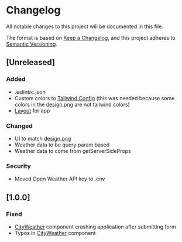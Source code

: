 # Changelog

All notable changes to this project will be documented in this file.

The format is based on [Keep a Changelog](https://keepachangelog.com/en/1.0.0/),
and this project adheres to [Semantic Versioning](https://semver.org/spec/v2.0.0.html).

## [Unreleased]

### Added

- .eslintrc.json
- Custom colors to [Tailwind Config](tailwind.config.js) (this was needed because some colors in the [design.png](design.png) are not tailwind colors)
- [Layout](components/main-layout.tsx) for app

### Changed

- UI to match [design.png](design.png)
- Weather data to be query param based
- Weather data to come from getServerSideProps

### Security

- Moved Open Weather API key to .env

<!-- 1.0.0 representing everything before the refactor -->

## [1.0.0]

### Fixed

- [CityWeather](components/city-weather.tsx) component crashing application after submitting form
- Typos in [CityWeather](components/city-weather.tsx) component
